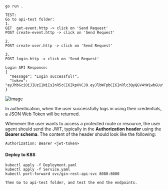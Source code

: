 ```
go run .

TEST:
Go to api-test folder:
1.
GET  get-event.http -> click on 'Send Request'
POST create-event.http -> click on 'Send Request'

2.
POST create-user.http -> click on 'Send Request'

3.
POST login.http -> click on 'Send Request'
```
```
Login API Response:
{
  "message": "Login successful!",
  "token": "eyJhbGciOiJIUzI1NiIsInR5cCI6IkpXVCJ9.eyJlbWFpbCI6InRlc3QyQGV4YW1wbGUuY29tIiwiZXhwIjoxNzI0NjY4MzI2LCJ1c2VySWQiOjB9.FoNXi6S8jrHPRM0_pQUmXtcyasAnOAxfDTGOVcDKc_E"
}
```

![image](https://github.com/user-attachments/assets/08487fbe-dbd2-492e-8dbb-5bbc08304168)



In authentication, when the user successfully logs in using their credentials, a JSON Web Token will be returned. 

Whenever the user wants to access a protected route or resource, the user agent should send the JWT, typically in the **Authorization header** using the **Bearer schema**. The content of the header should look like the following:
```
Authorization: Bearer <jwt-token>
```
#### Deploy to K8S
```
kubectl apply -f Deployment.yaml
kubectl apply -f Service.yaml
kubectl port-forward svc/gin-rest-api-svc 8080:8080

Then Go to api-test folder, and test the end the endpoints.
```
